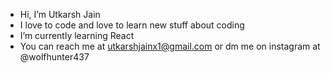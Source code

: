 - Hi, I’m Utkarsh Jain
- I love to code and love to learn new stuff about coding
- I’m currently learning React
- You can reach me at utkarshjainx1@gmail.com or dm me on instagram at @wolfhunter437

<!---
Wolfhunter437/Wolfhunter437 is a ✨ special ✨ repository because its `README.md` (this file) appears on your GitHub profile.
You can click the Preview link to take a look at your changes.
--->
